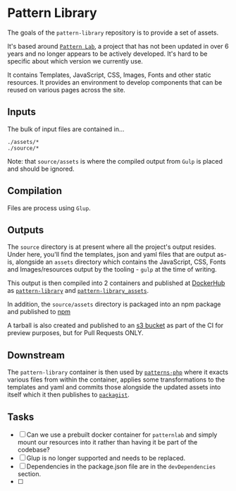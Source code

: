 # Pattern Library

The goals of the `pattern-library` repository is to provide a set of assets.

It's based around [`Pattern Lab`](https://github.com/pattern-lab/patternlab-php), a project that has not been updated in over 6 years and no longer appears to be actively developed. It's hard to be specific about which version we currently use.

It contains Templates, JavaScript, CSS, Images, Fonts and other static resources. It provides an environment to develop components that can be reused on various pages across the site.

## Inputs

The bulk of input files are contained in...

```
./assets/*
./source/*
```
Note: that `source/assets` is where the compiled output from `Gulp` is placed and should be ignored.

## Compilation

Files are process using `Glup`.

## Outputs

The `source` directory is at present where all the project's output resides. Under here, you'll find the templates, json and yaml files that are output as-is, alongside an `assets` directory which contains the JavaScript, CSS, Fonts and Images/resources output by the tooling - `gulp` at the time of writing.

This output is then compiled into 2 containers and published at [DockerHub](https://hub.docker.com) as [`pattern-library`](https://hub.docker.com/r/elifesciences/pattern-library) and [`pattern-library_assets`](https://hub.docker.com/r/elifesciences/pattern-library_assets).

In addition, the `source/assets` directory is packaged into an npm package and published to [npm](https://www.npmjs.com/package/@elifesciences/pattern-library)

A tarball is also created and published to an [s3 bucket](https://s3.amazonaws.com/ci-pattern-library/) as part of the CI for preview purposes, but for Pull Requests ONLY.

## Downstream

The `pattern-library` container is then used by [`patterns-php`](https://github.com/elifesciences/patterns-php) where it exacts various files from within the container, applies some transformations to the templates and yaml and commits those alongside the updated assets into itself which it then publishes to [`packagist`](https://packagist.org/packages/elife/patterns).


## Tasks

- [ ] Can we use a prebuilt docker container for `patternlab` and simply mount our resources into it rather than having it be part of the codebase?
- [ ] Glup is no longer supported and needs to be replaced.
- [ ] Dependencies in the package.json file are in the `devDependencies` section.
- [ ] 

